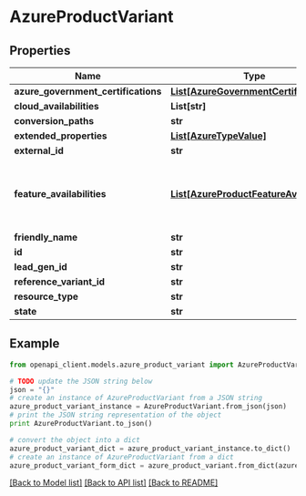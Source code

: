 # AzureProductVariant


## Properties
Name | Type | Description | Notes
------------ | ------------- | ------------- | -------------
**azure_government_certifications** | [**List[AzureGovernmentCertification]**](AzureGovernmentCertification.md) |  | [optional] 
**cloud_availabilities** | **List[str]** |  | [optional] 
**conversion_paths** | **str** |  | [optional] 
**extended_properties** | [**List[AzureTypeValue]**](AzureTypeValue.md) |  | [optional] 
**external_id** | **str** |  | [optional] 
**feature_availabilities** | [**List[AzureProductFeatureAvailability]**](AzureProductFeatureAvailability.md) | Not original fields. They are populated by other API calls | [optional] 
**friendly_name** | **str** |  | [optional] 
**id** | **str** |  | [optional] 
**lead_gen_id** | **str** |  | [optional] 
**reference_variant_id** | **str** |  | [optional] 
**resource_type** | **str** |  | [optional] 
**state** | **str** |  | [optional] 

## Example

```python
from openapi_client.models.azure_product_variant import AzureProductVariant

# TODO update the JSON string below
json = "{}"
# create an instance of AzureProductVariant from a JSON string
azure_product_variant_instance = AzureProductVariant.from_json(json)
# print the JSON string representation of the object
print AzureProductVariant.to_json()

# convert the object into a dict
azure_product_variant_dict = azure_product_variant_instance.to_dict()
# create an instance of AzureProductVariant from a dict
azure_product_variant_form_dict = azure_product_variant.from_dict(azure_product_variant_dict)
```
[[Back to Model list]](../README.md#documentation-for-models) [[Back to API list]](../README.md#documentation-for-api-endpoints) [[Back to README]](../README.md)


